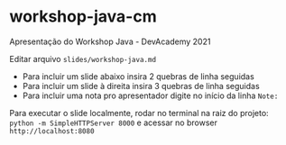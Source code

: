 # workshop-java-cm
Apresentação do Workshop Java - DevAcademy 2021

Editar arquivo `slides/workshop-java.md`
- Para incluir um slide abaixo insira 2 quebras de linha seguidas
- Para incluir um slide à direita insira 3 quebras de linha seguidas
- Para incluir uma nota pro apresentador digite no início da linha `Note:`

Para executar o slide localmente, rodar no terminal na raiz do projeto:
`python -m SimpleHTTPServer 8000` e acessar no browser `http://localhost:8080`